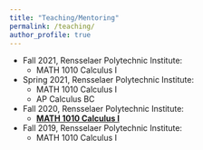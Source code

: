 ```yaml
---
title: "Teaching/Mentoring"
permalink: /teaching/
author_profile: true
---
```


* Fall 2021, Rensselaer Polytechnic Institute:
  * MATH 1010 Calculus I
* Spring 2021, Rensselaer Polytechnic Institute:
  * MATH 1010 Calculus I 
  * AP Calculus BC 
* Fall 2020, Rensselaer Polytechnic Institute:
  * <b>[MATH 1010 Calculus I](http://haowen-math.com/teaching/2014-spring-teaching-1)</b> 
* Fall 2019, Rensselaer Polytechnic Institute:
  * MATH 1010 Calculus I
  
